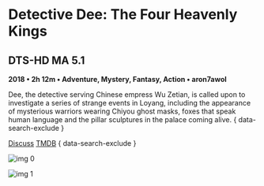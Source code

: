 # Detective Dee: The Four Heavenly Kings

## DTS-HD MA 5.1

**2018 • 2h 12m • Adventure, Mystery, Fantasy, Action • aron7awol**

Dee, the detective serving Chinese empress Wu Zetian, is called upon to investigate a series of strange events in Loyang, including the appearance of mysterious warriors wearing Chiyou ghost masks, foxes that speak human language and the pillar sculptures in the palace coming alive.
{ data-search-exclude }

[Discuss](https://www.avsforum.com/threads/bass-eq-for-filtered-movies.2995212/post-57104122)  [TMDB](https://www.themoviedb.org/movie/506763)
{ data-search-exclude }

![img 0](https://i.imgur.com/YmYh6FT.jpg)

![img 1](https://i.imgur.com/v6nnXgq.jpg)

